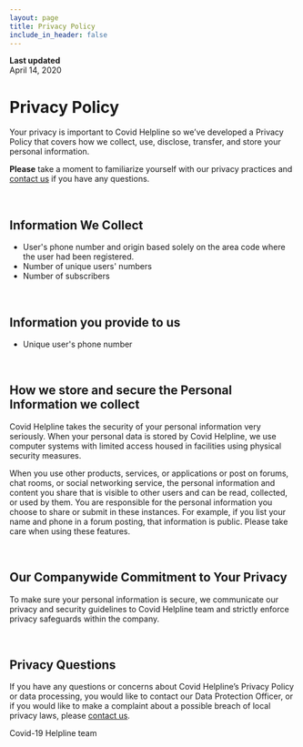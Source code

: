 ```yaml
---
layout: page
title: Privacy Policy
include_in_header: false
---
```


**Last updated**  
April 14, 2020

# Privacy Policy
Your privacy is important to Covid Helpline so we’ve developed a Privacy Policy that covers how we collect, use, disclose, transfer, and store your personal information.


**Please** take a moment to familiarize yourself with our privacy practices and [contact us](mailto:covid.helpline@gmail.com) if you have any questions.

<br>

## Information We Collect

- User's phone number and origin based solely on the area code where the user had been registered. 
- Number of unique users' numbers
- Number of subscribers

<br>

## Information you provide to us 
- Unique user's phone number

<br>

##  How we store and secure the Personal Information we collect
Covid Helpline takes the security of your personal information very seriously. When your personal data is stored by Covid Helpline, we use computer systems with limited access housed in facilities using physical security measures. 

When you use other products, services, or applications or post on forums, chat rooms, or social networking service, the personal information and content you share that is visible to other users and can be read, collected, or used by them. You are responsible for the personal information you choose to share or submit in these instances. For example, if you list your name and phone in a forum posting, that information is public. Please take care when using these features.

<br>

## Our Companywide Commitment to Your Privacy 
To make sure your personal information is secure, we communicate our privacy and security guidelines to Covid Helpline team and strictly enforce privacy safeguards within the company.

<br>

## Privacy Questions
If you have any questions or concerns about Covid Helpline’s Privacy Policy or data processing, you would like to contact our Data Protection Officer, or if you would like to make a complaint about a possible breach of local privacy laws, please [contact us](mailto:covid.helpline@gmail.com).



Covid-19 Helpline team 